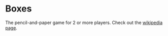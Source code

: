 Boxes
=====
The pencil-and-paper game for 2 or more players.
Check out the [wikipedia page](http://en.wikipedia.org/wiki/Dots_and_Boxes).  

